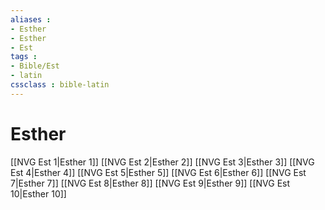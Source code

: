 ```yaml
---
aliases : 
- Esther
- Esther
- Est
tags : 
- Bible/Est
- latin
cssclass : bible-latin
---
```


# Esther

[[NVG Est 1|Esther 1]]
[[NVG Est 2|Esther 2]]
[[NVG Est 3|Esther 3]]
[[NVG Est 4|Esther 4]]
[[NVG Est 5|Esther 5]]
[[NVG Est 6|Esther 6]]
[[NVG Est 7|Esther 7]]
[[NVG Est 8|Esther 8]]
[[NVG Est 9|Esther 9]]
[[NVG Est 10|Esther 10]]
